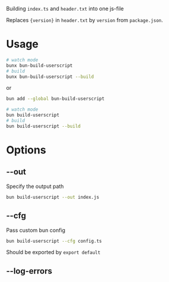 Building `index.ts` and `header.txt` into one js-file

Replaces `{version}` in `header.txt` by `version` from `package.json`.

# Usage

```bash
# watch mode
bunx bun-build-userscript
# build
bunx bun-build-userscript --build
```

or

```bash
bun add --global bun-build-userscript

# watch mode
bun build-userscript
# build
bun build-userscript --build
```

# Options

## --out

Specify the output path

```bash
bun build-userscript --out index.js
```

## --cfg

Pass custom bun config

```bash
bun build-userscript --cfg config.ts
```

Should be exported by `export default`

## --log-errors
